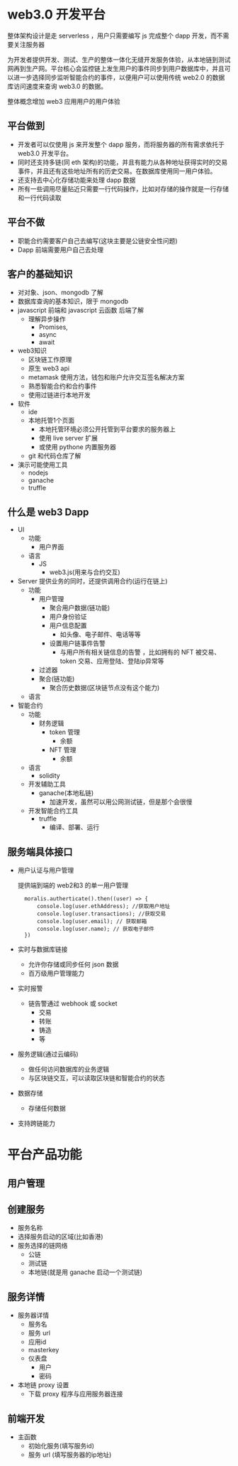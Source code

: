 # web3.0 开发平台
整体架构设计是走 serverless ，用户只需要编写 js 完成整个 dapp 开发，而不需要关注服务器

为开发者提供开发、测试、生产的整体一体化无缝开发服务体验，从本地链到测试网再到生产网。平台核心会监控链上发生用户的事件同步到用户数据库中，并且可以进一步选择同步监听智能合约的事件，以便用户可以使用传统 web2.0 的数据库访问速度来查询 web3.0 的数据。

整体概念增加 web3 应用用户的用户体验

## 平台做到
- 开发者可以仅使用 js 来开发整个 dapp 服务，而将服务器的所有需求依托于 web3.0 开发平台。
- 同时还支持多链(同 eth 架构)的功能，并且有能力从各种地址获得实时的交易事件，并且还有这些地址所有的历史交易。在数据库使用同一用户体验。
- 还支持去中心化存储功能来处理 dapp 数据
- 所有一些调用尽量贴近只需要一行代码操作，比如对存储的操作就是一行存储和一行代码读取

## 平台不做
- 职能合约需要客户自己去编写(这块主要是公链安全性问题)
- Dapp 前端需要用户自己去处理

## 客户的基础知识
- 对对象、json、mongodb 了解
- 数据库查询的基本知识，限于 mongodb
- javascript 前端和 javascript 云函数 后端了解
	- 理解异步操作
		- Promises,
		- async
		- await
- web3知识
	- 区块链工作原理
	- 原生 web3 api
	- metamask 使用方法，钱包和账户允许交互签名解决方案
	- 熟悉智能合约和合约事件
	- 使用过链进行本地开发
- 软件
	- ide
	- 本地托管1个页面
		- 本地托管环境必须公开托管到平台要求的服务器上
		- 使用 live server 扩展
		- 或使用 pythone 内置服务器
	- git 和代码仓库了解
- 演示可能使用工具
	- nodejs
	- ganache
	- truffle

## 什么是 web3 Dapp
- UI
	- 功能
		- 用户界面  
	- 语言
		- JS
			- web3.js(用来与合约交互)   
- Server 提供业务的同时，还提供调用合约(运行在链上)
	- 功能	 
		- 用户管理
			- 聚合用户数据(链功能)
			- 用户身份验证
			- 用户信息配置
				- 如头像、电子邮件、电话等等
			- 设置用户链事件告警
				- 与用户所有相关链信息的告警 ，比如拥有的 NFT 被交易、token 交易、应用登陆、登陆ip异常等 
		- 过滤器
		- 聚合(链功能)
			- 聚合历史数据(区块链节点没有这个能力)  
	- 语言 
- 智能合约
	- 功能
		- 财务逻辑
			- token 管理
				- 余额 
			- NFT 管理
				- 余额                  
	- 语言
		- solidity
	- 开发辅助工具
		- ganache(本地私链)
			- 加速开发，虽然可以用公网测试链，但是那个会很慢
	- 开发智能合约工具
		- truffle
			- 编译、部署、运行


## 服务端具体接口
- 用户认证与用户管理
	
	提供端到端的 web2和3 的单一用户管理 
	
		moralis.autherticate().then((user) => {
			console.log(user.ethAddress); //获取用户地址
			console.log(user.transactions); //获取交易
			console.log(user.email); // 获取邮箱
			console.log(user.name); // 获取电子邮件
		})
- 实时与数据库链接
	- 允许你存储或同步任何 json 数据 
	- 百万级用户管理能力
- 实时报警
	- 链告警通过 webhook 或 socket
		- 交易
		- 转账
		- 铸造
		- 等
- 服务逻辑(通过云编码)
	- 做任何访问数据库的业务逻辑
	- 与区块链交互，可以读取区块链和智能合约的状态
- 数据存储
	- 存储任何数据
- 支持跨链能力       			


# 平台产品功能
## 用户管理
## 创建服务
- 服务名称
- 选择服务启动的区域(比如香港)
- 服务选择的链网络
	- 公链
	- 测试链
	- 本地链(就是用 ganache 启动一个测试链)

## 服务详情
- 服务器详情
	- 服务名
	- 服务 url
	- 应用id
	- masterkey
	- 仪表盘
		- 用户
		- 密码 
- 本地链 proxy 设置
	- 下载 proxy 程序与应用服务器连接 


	 


## 前端开发
- 主函数
	- 初始化服务(填写服务id)
	- 服务 url (填写服务器的ip地址)    			      
